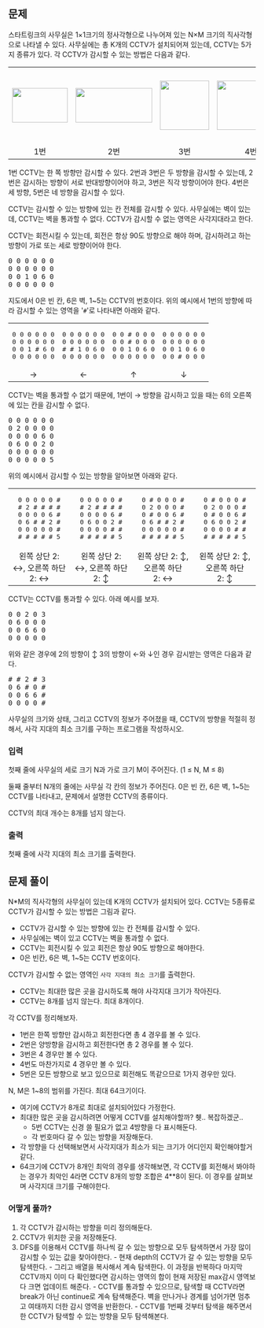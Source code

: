 ## 문제

<div id="problem_description" class="problem-text">
				<p>스타트링크의 사무실은 1×1크기의 정사각형으로 나누어져 있는 N×M 크기의 직사각형으로 나타낼 수 있다. 사무실에는 총 K개의 CCTV가 설치되어져 있는데, CCTV는&nbsp;5가지 종류가 있다. 각 CCTV가 감시할 수 있는 방법은 다음과 같다.</p>

<table class="table table table-bordered" style="width: 100%;">
	<tbody>
		<tr>
			<td style="width: 20%; text-align: center; vertical-align: middle;"><img alt="" src="https://onlinejudgeimages.s3-ap-northeast-1.amazonaws.com/problem/15683/1.png" style="width: 113px; height: 70px;"></td>
			<td style="width: 20%; text-align: center;vertical-align: middle;"><img alt="" src="https://onlinejudgeimages.s3-ap-northeast-1.amazonaws.com/problem/15683/2.png" style="width: 156px; height: 70px;"></td>
			<td style="width: 20%; text-align: center;vertical-align: middle;"><img alt="" src="https://onlinejudgeimages.s3-ap-northeast-1.amazonaws.com/problem/15683/3.png" style="width: 100px; height: 100px;"></td>
			<td style="width: 20%; text-align: center;vertical-align: middle;"><img alt="" src="https://onlinejudgeimages.s3-ap-northeast-1.amazonaws.com/problem/15683/4.png" style="width: 138px; height: 100px;"></td>
			<td style="width: 20%; text-align: center;vertical-align: middle;"><img alt="" src="https://onlinejudgeimages.s3-ap-northeast-1.amazonaws.com/problem/15683/5.png" style="width: 149px; height: 150px;"></td>
		</tr>
		<tr>
			<td style="width: 20%; text-align: center;">1번</td>
			<td style="width: 20%; text-align: center;">2번</td>
			<td style="width: 20%; text-align: center;">3번</td>
			<td style="width: 20%; text-align: center;">4번</td>
			<td style="width: 20%; text-align: center;">5번</td>
		</tr>
	</tbody>
</table>

<p>1번 CCTV는 한 쪽 방향만 감시할 수 있다. 2번과 3번은 두 방향을 감시할 수 있는데, 2번은 감시하는 방향이 서로 반대방향이어야 하고, 3번은 직각 방향이어야 한다. 4번은 세 방향, 5번은 네 방향을 감시할 수 있다.</p>

<p>CCTV는 감시할 수 있는 방향에 있는 칸 전체를 감시할 수 있다. 사무실에는 벽이 있는데, CCTV는 벽을 통과할 수 없다. CCTV가 감시할 수 없는 영역은 사각지대라고 한다.</p>

<p>CCTV는 회전시킬 수 있는데, 회전은 항상 90도 방향으로 해야 하며, 감시하려고 하는 방향이 가로 또는 세로 방향이어야 한다.</p>

<pre>0 0 0 0 0 0
0 0 0 0 0 0
0 0 1 0 6 0
0 0 0 0 0 0</pre>

<p>지도에서 0은 빈 칸, 6은 벽, 1~5는 CCTV의 번호이다. 위의 예시에서 1번의 방향에 따라 감시할 수 있는 영역을 '<code>#</code>'로 나타내면 아래와 같다.</p>

<table class="table table table-bordered" style="width: 100%;">
	<tbody>
		<tr>
			<td style="width: 25%; text-align: center;">
			<pre>0 0 0 0 0 0
0 0 0 0 0 0
0 0 1 # 6 0
0 0 0 0 0 0</pre>
			</td>
			<td style="width: 25%; text-align: center;">
			<pre>0 0 0 0 0 0
0 0 0 0 0 0
# # 1 0 6 0
0 0 0 0 0 0</pre>
			</td>
			<td style="width: 25%; text-align: center;">
			<pre>0 0 # 0 0 0
0 0 # 0 0 0
0 0 1 0 6 0
0 0 0 0 0 0</pre>
			</td>
			<td style="width: 25%; text-align: center;">
			<pre>0 0 0 0 0 0
0 0 0 0 0 0
0 0 1 0 6 0
0 0 # 0 0 0</pre>
			</td>
		</tr>
		<tr>
			<td style="width: 25%; text-align: center;">→</td>
			<td style="width: 25%; text-align: center;">←</td>
			<td style="width: 25%; text-align: center;">↑</td>
			<td style="width: 25%; text-align: center;">↓</td>
		</tr>
	</tbody>
</table>

<p>CCTV는 벽을 통과할 수 없기 때문에, 1번이 → 방향을 감시하고 있을 때는 6의 오른쪽에 있는 칸을 감시할 수 없다.</p>

<pre>0 0 0 0 0 0
0 2 0 0 0 0
0 0 0 0 6 0
0 6 0 0 2 0
0 0 0 0 0 0
0 0 0 0 0 5</pre>

<p>위의 예시에서 감시할 수 있는 방향을 알아보면 아래와 같다.</p>

<table class="table table table-bordered" style="width: 100%;">
	<tbody>
		<tr>
			<td style="width: 25%; text-align: center;">
			<pre>0 0 0 0 0 #
# 2 # # # #
0 0 0 0 6 #
0 6 # # 2 #
0 0 0 0 0 #
# # # # # 5</pre>
			</td>
			<td style="width: 25%; text-align: center;">
			<pre>0 0 0 0 0 #
# 2 # # # #
0 0 0 0 6 #
0 6 0 0 2 #
0 0 0 0 # #
# # # # # 5</pre>
			</td>
			<td style="width: 25%; text-align: center;">
			<pre>0 # 0 0 0 #
0 2 0 0 0 #
0 # 0 0 6 #
0 6 # # 2 #
0 0 0 0 0 #
# # # # # 5</pre>
			</td>
			<td style="width: 25%; text-align: center;">
			<pre>0 # 0 0 0 #
0 2 0 0 0 #
0 # 0 0 6 #
0 6 0 0 2 #
0 0 0 0 # #
# # # # # 5</pre>
			</td>
		</tr>
		<tr>
			<td style="width: 25%; text-align: center;">왼쪽 상단 2: ↔, 오른쪽 하단 2:&nbsp;↔</td>
			<td style="width: 25%; text-align: center;">왼쪽 상단 2: ↔, 오른쪽 하단 2:&nbsp;↕</td>
			<td style="width: 25%; text-align: center;">왼쪽 상단 2: ↕, 오른쪽 하단 2:&nbsp;↔</td>
			<td style="width: 25%; text-align: center;">왼쪽 상단 2: ↕, 오른쪽 하단 2:&nbsp;↕</td>
		</tr>
	</tbody>
</table>

<p>CCTV는 CCTV를 통과할 수 있다. 아래 예시를 보자.</p>

<pre>0 0 2 0 3
0 6 0 0 0
0 0 6 6 0
0 0 0 0 0
</pre>

<p>위와 같은 경우에 2의 방향이 ↕ 3의 방향이&nbsp;←와&nbsp;↓인 경우 감시받는 영역은 다음과 같다.</p>

<pre># # 2 # 3
0 6 # 0 #
0 0 6 6 #
0 0 0 0 #
</pre>

<p>사무실의 크기와 상태, 그리고 CCTV의 정보가 주어졌을 때, CCTV의 방향을 적절히 정해서, 사각 지대의 최소 크기를 구하는 프로그램을 작성하시오.</p>

</div>

### 입력
첫째 줄에 사무실의 세로 크기 N과 가로 크기 M이 주어진다. (1 ≤ N, M ≤ 8)

둘째 줄부터 N개의 줄에는 사무실 각 칸의 정보가 주어진다. 0은 빈 칸, 6은 벽, 1~5는 CCTV를 나타내고, 문제에서 설명한 CCTV의 종류이다. 

CCTV의 최대 개수는 8개를 넘지 않는다.
### 출력
첫째 줄에 사각 지대의 최소 크기를 출력한다.

## 문제 풀이
N*M의 직사각형의 사무실이 있는데 K개의 CCTV가 설치되어 있다. CCTV는 5종류로 CCTV가 감시할 수 있는 방법은 그림과 같다.
- CCTV가 감시할 수 있는 방향에 있는 칸 전체를 감시할 수 있다.
- 사무실에는 벽이 있고 CCTV는 벽을 통과할 수 없다.
- CCTV는 회전시킬 수 있고 회전은 항상 90도 방향으로 해야한다. 
- 0은 빈칸, 6은 벽, 1~5는 CCTV 번호이다.

CCTV가 감시할 수 없는 영역인 `사각 지대의 최소 크기`를 출력한다.
- CCTV는 최대한 많은 곳을 감시하도록 해야 사각지대 크기가 작아진다.
- CCTV는 8개를 넘지 않는다. 최대 8개이다.

각 CCTV를 정리해보자.
- 1번은 한쪽 방향만 감시하고 회전한다면 총 4 경우를 볼 수 있다.
- 2번은 양방향을 감시하고 회전한다면 총 2 경우를 볼 수 있다.
- 3번은 4 경우만 볼 수 있다.
- 4번도 마찬가지로 4 경우만 볼 수 있다.
- 5번은 모든 방향으로 보고 있으므로 회전해도 똑같으므로 1가지 경우만 있다.

N, M은 1~8의 범위를 가진다. 최대 64크기이다. 
- 여기에 CCTV가 8개로 최대로 설치되어있다 가정한다.
- 최대한 많은 곳을 감시하려면 어떻게 CCTV를 설치해야할까? 췟.. 복잡하겠군..
    - 5번 CCTV는 신경 쓸 필요가 없고 4방향을 다 표시해둔다. 
    - 각 번호마다 갈 수 있는 방향을 저장해둔다.
- 각 방향을 다 선택해보면서 사각지대가 최소가 되는 크기가 어디인지 확인해야할거 같다.
- 64크기에 CCTV가 8개인 최악의 경우를 생각해보면, 각 CCTV를 회전해서 봐야하는 경우가 최악인 4라면 CCTV 8개의 방향 조합은 4**8이 된다. 이 경우를 살펴보며 사각지대 크기를 구해야한다. 

### 어떻게 풀까?
1. 각 CCTV가 감시하는 방향을 미리 정의해둔다.
2. CCTV가 위치한 곳을 저장해둔다.
3. DFS를 이용해서 CCTV를 하나씩 갈 수 있는 방향으로 모두 탐색하면서 가장 많이 감시할 수 있는 값을 찾아야한다.
		- 현재 depth의 CCTV가 갈 수 있는 방향을 모두 탐색한다.
		- 그리고 배열을 복사해서 계속 탐색한다. 이 과정을 반복하다 마지막 CCTV까지 이미 다 확인했다면 감시하는 영역의 합이 현재 저장된 max감시 영역보다 크면 업데이트 해준다.
		- CCTV를 통과할 수 있으므로, 탐색할 때 CCTV라면 break가 아닌 continue로 계속 탐색해준다. 벽을 만나거나 경계를 넘어가면 멈추고 여태까지 더한 감시 영역을 반환한다.
		- CCTV를 1번째 것부터 탐색을 해주면서 한 CCTV가 탐색할 수 있는 방향을 모두 탐색해본다. 